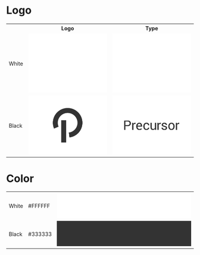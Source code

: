 Logo
===
<table>
  <tr>
    <th></th>
    <th>Logo</th>
    <th>Type</th>
  </tr>
  <tr>
    <td>White</td>
    <td>
      <a href="https://raw.githubusercontent.com/precursorapp/press/master/logo-white/logo.png">
        <img src="logo-white/logo.png"/>
      </a>
    </td>
    <td>
      <a href="https://raw.githubusercontent.com/precursorapp/press/master/type-white/logo.png">
        <img src="type-white/type.png"/>
      </a>
    </td>
  </tr>
  <tr>
    <td>Black</td>
    <td>
      <a href="https://raw.githubusercontent.com/precursorapp/press/master/logo-black/logo.png">
        <img src="logo-black/logo.png"/>
      </a>
    </td>
    <td>
      <a href="https://raw.githubusercontent.com/precursorapp/press/master/type-black/logo.png">
        <img src="type-black/type.png"/>
      </a>
    </td>
  </tr>
</table>

Color
===
<table>
  <tr>
    <td>White</td>
    <td>#FFFFFF</td>
    <td>
      <a href="https://raw.githubusercontent.com/precursorapp/press/master/color/white.png">
        <img src="color/white.png"/>
      </a>
    </td>
  </tr>
  <tr>
    <td>Black</td>
    <td>#333333</td>
    <td>
      <a href="https://raw.githubusercontent.com/precursorapp/press/master/color/black.png">
        <img src="color/black.png"/>
      </a>
    </td>
  </tr>
</table>
